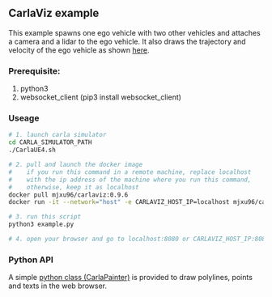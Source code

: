 
## CarlaViz example

This example spawns one ego vehicle with two other vehicles and attaches a camera and a lidar to the ego vehicle. It also draws the trajectory and velocity of the ego vehicle as shown [here](https://github.com/wx9698/carlaviz#carlaviz).

### Prerequisite:
1. python3
2. websocket_client (pip3 install websocket_client)

### Useage
```bash
# 1. launch carla simulator
cd CARLA_SIMULATOR_PATH
./CarlaUE4.sh

# 2. pull and launch the docker image
#    if you run this command in a remote machine, replace localhost 
#    with the ip address of the machine where you run this command, 
#    otherwise, keep it as localhost
docker pull mjxu96/carlaviz:0.9.6
docker run -it --network="host" -e CARLAVIZ_HOST_IP=localhost mjxu96/carlaviz:0.9.6

# 3. run this script
python3 example.py

# 4. open your browser and go to localhost:8080 or CARLAVIZ_HOST_IP:8080
```

### Python API
A simple [python class (CarlaPainter)](https://github.com/wx9698/carlaviz/blob/master/examples/carla_painter.py) is provided to draw polylines, points and texts in the web browser.
